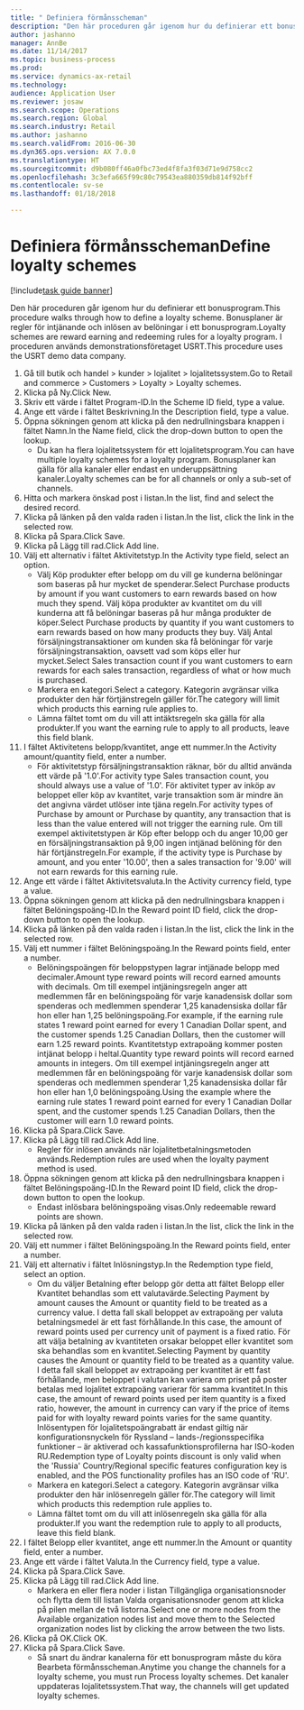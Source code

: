 ```yaml
--- 
title: " Definiera förmånsscheman"
description: "Den här proceduren går igenom hur du definierar ett bonusprogram."
author: jashanno
manager: AnnBe
ms.date: 11/14/2017
ms.topic: business-process
ms.prod: 
ms.service: dynamics-ax-retail
ms.technology: 
audience: Application User
ms.reviewer: josaw
ms.search.scope: Operations
ms.search.region: Global
ms.search.industry: Retail
ms.author: jashanno
ms.search.validFrom: 2016-06-30
ms.dyn365.ops.version: AX 7.0.0
ms.translationtype: HT
ms.sourcegitcommit: d9b080ff46a0fbc73ed4f8fa3f03d71e9d758cc2
ms.openlocfilehash: 3c3efa665f99c80c79543ea880359db814f92bff
ms.contentlocale: sv-se
ms.lasthandoff: 01/18/2018

---
```


# <a name="define-loyalty-schemes"></a><span data-ttu-id="146db-103"> Definiera förmånsscheman</span><span class="sxs-lookup"><span data-stu-id="146db-103">Define loyalty schemes</span></span>

[!include[task guide banner](../includes/task-guide-banner.md)]

<span data-ttu-id="146db-104">Den här proceduren går igenom hur du definierar ett bonusprogram.</span><span class="sxs-lookup"><span data-stu-id="146db-104">This procedure walks through how to define a loyalty scheme.</span></span> <span data-ttu-id="146db-105">Bonusplaner är regler för intjänande och inlösen av belöningar i ett bonusprogram.</span><span class="sxs-lookup"><span data-stu-id="146db-105">Loyalty schemes are reward earning and redeeming rules for a loyalty program.</span></span> <span data-ttu-id="146db-106">I proceduren används demonstrationsföretaget USRT.</span><span class="sxs-lookup"><span data-stu-id="146db-106">This procedure uses the USRT demo data company.</span></span>

1. <span data-ttu-id="146db-107">Gå till butik och handel > kunder > lojalitet > lojalitetssystem.</span><span class="sxs-lookup"><span data-stu-id="146db-107">Go to Retail and commerce > Customers > Loyalty > Loyalty schemes.</span></span>
2. <span data-ttu-id="146db-108">Klicka på Ny.</span><span class="sxs-lookup"><span data-stu-id="146db-108">Click New.</span></span>
3. <span data-ttu-id="146db-109">Skriv ett värde i fältet Program-ID.</span><span class="sxs-lookup"><span data-stu-id="146db-109">In the Scheme ID field, type a value.</span></span>
4. <span data-ttu-id="146db-110">Ange ett värde i fältet Beskrivning.</span><span class="sxs-lookup"><span data-stu-id="146db-110">In the Description field, type a value.</span></span>
5. <span data-ttu-id="146db-111">Öppna sökningen genom att klicka på den nedrullningsbara knappen i fältet Namn.</span><span class="sxs-lookup"><span data-stu-id="146db-111">In the Name field, click the drop-down button to open the lookup.</span></span>
    * <span data-ttu-id="146db-112">Du kan ha flera lojalitetssystem för ett lojalitetsprogram.</span><span class="sxs-lookup"><span data-stu-id="146db-112">You can have multiple loyalty schemes for a loyalty program.</span></span> <span data-ttu-id="146db-113">Bonusplaner kan gälla för alla kanaler eller endast en underuppsättning kanaler.</span><span class="sxs-lookup"><span data-stu-id="146db-113">Loyalty schemes can be for all channels or only a sub-set of channels.</span></span>  
6. <span data-ttu-id="146db-114">Hitta och markera önskad post i listan.</span><span class="sxs-lookup"><span data-stu-id="146db-114">In the list, find and select the desired record.</span></span>
7. <span data-ttu-id="146db-115">Klicka på länken på den valda raden i listan.</span><span class="sxs-lookup"><span data-stu-id="146db-115">In the list, click the link in the selected row.</span></span>
8. <span data-ttu-id="146db-116">Klicka på Spara.</span><span class="sxs-lookup"><span data-stu-id="146db-116">Click Save.</span></span>
9. <span data-ttu-id="146db-117">Klicka på Lägg till rad.</span><span class="sxs-lookup"><span data-stu-id="146db-117">Click Add line.</span></span>
10. <span data-ttu-id="146db-118">Välj ett alternativ i fältet Aktivitetstyp.</span><span class="sxs-lookup"><span data-stu-id="146db-118">In the Activity type field, select an option.</span></span>
    * <span data-ttu-id="146db-119">Välj Köp produkter efter belopp om du vill ge kunderna belöningar som baseras på hur mycket de spenderar.</span><span class="sxs-lookup"><span data-stu-id="146db-119">Select Purchase products by amount if you want customers to earn rewards based on how much they spend.</span></span> <span data-ttu-id="146db-120">Välj köpa produkter av kvantitet om du vill kunderna att få belöningar baseras på hur många produkter de köper.</span><span class="sxs-lookup"><span data-stu-id="146db-120">Select Purchase products by quantity if you want customers to earn rewards based on how many products they buy.</span></span>  <span data-ttu-id="146db-121">Välj Antal försäljningstransaktioner om kunden ska få belöningar för varje försäljningstransaktion, oavsett vad som köps eller hur mycket.</span><span class="sxs-lookup"><span data-stu-id="146db-121">Select Sales transaction count if you want customers to earn rewards for each sales transaction, regardless of what or how much is purchased.</span></span>  
    * <span data-ttu-id="146db-122">Markera en kategori.</span><span class="sxs-lookup"><span data-stu-id="146db-122">Select a category.</span></span> <span data-ttu-id="146db-123">Kategorin avgränsar vilka produkter den här förtjänstregeln gäller för.</span><span class="sxs-lookup"><span data-stu-id="146db-123">The category will limit which products this earning rule applies to.</span></span>  
    * <span data-ttu-id="146db-124">Lämna fältet tomt om du vill att intäktsregeln ska gälla för alla produkter.</span><span class="sxs-lookup"><span data-stu-id="146db-124">If you want the earning rule to apply to all products, leave this field blank.</span></span>  
11. <span data-ttu-id="146db-125">I fältet Aktivitetens belopp/kvantitet, ange ett nummer.</span><span class="sxs-lookup"><span data-stu-id="146db-125">In the Activity amount/quantity field, enter a number.</span></span>
    *  <span data-ttu-id="146db-126">För aktivitetstyp försäljningstransaktion räknar, bör du alltid använda ett värde på '1.0'.</span><span class="sxs-lookup"><span data-stu-id="146db-126">For activity type Sales transaction count, you should always use a value of '1.0'.</span></span> <span data-ttu-id="146db-127">För aktivitet typer av inköp av beloppet eller köp av kvantitet, varje transaktion som är mindre än det angivna värdet utlöser inte tjäna regeln.</span><span class="sxs-lookup"><span data-stu-id="146db-127">For activity types of Purchase by amount or Purchase by quantity, any transaction that is less than the value entered will not trigger the earning rule.</span></span> <span data-ttu-id="146db-128">Om till exempel aktivitetstypen är Köp efter belopp och du anger 10,00 ger en försäljningstransaktion på 9,00 ingen intjänad belöning för den här förtjänstregeln.</span><span class="sxs-lookup"><span data-stu-id="146db-128">For example, if the activity type is Purchase by amount, and you enter '10.00', then a sales transaction for '9.00' will not earn rewards for this earning rule.</span></span>  
12. <span data-ttu-id="146db-129">Ange ett värde i fältet Aktivitetsvaluta.</span><span class="sxs-lookup"><span data-stu-id="146db-129">In the Activity currency field, type a value.</span></span>
13. <span data-ttu-id="146db-130">Öppna sökningen genom att klicka på den nedrullningsbara knappen i fältet Belöningspoäng-ID.</span><span class="sxs-lookup"><span data-stu-id="146db-130">In the Reward point ID field, click the drop-down button to open the lookup.</span></span>
14. <span data-ttu-id="146db-131">Klicka på länken på den valda raden i listan.</span><span class="sxs-lookup"><span data-stu-id="146db-131">In the list, click the link in the selected row.</span></span>
15. <span data-ttu-id="146db-132">Välj ett nummer i fältet Belöningspoäng.</span><span class="sxs-lookup"><span data-stu-id="146db-132">In the Reward points field, enter a number.</span></span>
    * <span data-ttu-id="146db-133">Belöningspoängen för beloppstypen lagrar intjänade belopp med decimaler.</span><span class="sxs-lookup"><span data-stu-id="146db-133">Amount type reward points will record earned amounts with decimals.</span></span> <span data-ttu-id="146db-134">Om till exempel intjäningsregeln anger att medlemmen får en belöningspoäng för varje kanadensisk dollar som spenderas och medlemmen spenderar 1,25 kanadensiska dollar får hon eller han 1,25 belöningspoäng.</span><span class="sxs-lookup"><span data-stu-id="146db-134">For example, if the earning rule states 1 reward point earned for every 1 Canadian Dollar spent, and the customer spends 1.25 Canadian Dollars, then the customer will earn 1.25 reward points.</span></span> <span data-ttu-id="146db-135">Kvantitetstyp extrapoäng kommer posten intjänat belopp i heltal.</span><span class="sxs-lookup"><span data-stu-id="146db-135">Quantity type reward points will record earned amounts in integers.</span></span> <span data-ttu-id="146db-136">Om till exempel intjäningsregeln anger att medlemmen får en belöningspoäng för varje kanadensisk dollar som spenderas och medlemmen spenderar 1,25 kanadensiska dollar får hon eller han 1,0 belöningspoäng.</span><span class="sxs-lookup"><span data-stu-id="146db-136">Using the example where the earning rule states 1 reward point earned for every 1 Canadian Dollar spent, and the customer spends 1.25 Canadian Dollars, then the customer will earn 1.0 reward points.</span></span>  
16. <span data-ttu-id="146db-137">Klicka på Spara.</span><span class="sxs-lookup"><span data-stu-id="146db-137">Click Save.</span></span>
17. <span data-ttu-id="146db-138">Klicka på Lägg till rad.</span><span class="sxs-lookup"><span data-stu-id="146db-138">Click Add line.</span></span>
    * <span data-ttu-id="146db-139">Regler för inlösen används när lojalitetbetalningsmetoden används.</span><span class="sxs-lookup"><span data-stu-id="146db-139">Redemption rules are used when the loyalty payment method is used.</span></span>  
18. <span data-ttu-id="146db-140">Öppna sökningen genom att klicka på den nedrullningsbara knappen i fältet Belöningspoäng-ID.</span><span class="sxs-lookup"><span data-stu-id="146db-140">In the Reward point ID field, click the drop-down button to open the lookup.</span></span>
    * <span data-ttu-id="146db-141">Endast inlösbara belöningspoäng visas.</span><span class="sxs-lookup"><span data-stu-id="146db-141">Only redeemable reward points are shown.</span></span>  
19. <span data-ttu-id="146db-142">Klicka på länken på den valda raden i listan.</span><span class="sxs-lookup"><span data-stu-id="146db-142">In the list, click the link in the selected row.</span></span>
20. <span data-ttu-id="146db-143">Välj ett nummer i fältet Belöningspoäng.</span><span class="sxs-lookup"><span data-stu-id="146db-143">In the Reward points field, enter a number.</span></span>
21. <span data-ttu-id="146db-144">Välj ett alternativ i fältet Inlösningstyp.</span><span class="sxs-lookup"><span data-stu-id="146db-144">In the Redemption type field, select an option.</span></span>
    * <span data-ttu-id="146db-145">Om du väljer Betalning efter belopp gör detta att fältet Belopp eller Kvantitet behandlas som ett valutavärde.</span><span class="sxs-lookup"><span data-stu-id="146db-145">Selecting Payment by amount causes the Amount or quantity field to be treated as a currency value.</span></span> <span data-ttu-id="146db-146">I detta fall skall beloppet av extrapoäng per valuta betalningsmedel är ett fast förhållande.</span><span class="sxs-lookup"><span data-stu-id="146db-146">In this case, the amount of reward points used per currency unit of payment is a fixed ratio.</span></span> <span data-ttu-id="146db-147">För att välja betalning av kvantiteten orsakar beloppet eller kvantitet som ska behandlas som en kvantitet.</span><span class="sxs-lookup"><span data-stu-id="146db-147">Selecting Payment by quantity causes the Amount or quantity field to be treated as a quantity value.</span></span> <span data-ttu-id="146db-148">I detta fall skall beloppet av extrapoäng per kvantitet är ett fast förhållande, men beloppet i valutan kan variera om priset på poster betalas med lojalitet extrapoäng varierar för samma kvantitet.</span><span class="sxs-lookup"><span data-stu-id="146db-148">In this case, the amount of reward points used per item quantity is a fixed ratio, however, the amount in currency can vary if the price of items paid for with loyalty reward points varies for the same quantity.</span></span> <span data-ttu-id="146db-149">Inlösentypen för lojalitetspoängrabatt är endast giltig när konfigurationsnyckeln för Ryssland – lands-/regionsspecifika funktioner – är aktiverad och kassafunktionsprofilerna har ISO-koden RU.</span><span class="sxs-lookup"><span data-stu-id="146db-149">Redemption type of Loyalty points discount is only valid when the 'Russia' Country/Regional specific features configuration key is enabled, and the POS functionality profiles has an ISO code of 'RU'.</span></span>  
    * <span data-ttu-id="146db-150">Markera en kategori.</span><span class="sxs-lookup"><span data-stu-id="146db-150">Select a category.</span></span> <span data-ttu-id="146db-151">Kategorin avgränsar vilka produkter den här inlösenregeln gäller för.</span><span class="sxs-lookup"><span data-stu-id="146db-151">The category will limit which products this redemption rule applies to.</span></span>  
    * <span data-ttu-id="146db-152">Lämna fältet tomt om du vill att inlösenregeln ska gälla för alla produkter.</span><span class="sxs-lookup"><span data-stu-id="146db-152">If you want the redemption rule to apply to all products, leave this field blank.</span></span>  
22. <span data-ttu-id="146db-153">I fältet Belopp eller kvantitet, ange ett nummer.</span><span class="sxs-lookup"><span data-stu-id="146db-153">In the Amount or quantity field, enter a number.</span></span>
23. <span data-ttu-id="146db-154">Ange ett värde i fältet Valuta.</span><span class="sxs-lookup"><span data-stu-id="146db-154">In the Currency field, type a value.</span></span>
24. <span data-ttu-id="146db-155">Klicka på Spara.</span><span class="sxs-lookup"><span data-stu-id="146db-155">Click Save.</span></span>
25. <span data-ttu-id="146db-156">Klicka på Lägg till rad.</span><span class="sxs-lookup"><span data-stu-id="146db-156">Click Add line.</span></span>
    * <span data-ttu-id="146db-157">Markera en eller flera noder i listan Tillgängliga organisationsnoder och flytta dem till listan Valda organisationsnoder genom att klicka på pilen mellan de två listorna.</span><span class="sxs-lookup"><span data-stu-id="146db-157">Select one or more nodes from the Available organization nodes list and move them to the Selected organization nodes list by clicking the arrow between the two lists.</span></span>  
26. <span data-ttu-id="146db-158">Klicka på OK.</span><span class="sxs-lookup"><span data-stu-id="146db-158">Click OK.</span></span>
27. <span data-ttu-id="146db-159">Klicka på Spara.</span><span class="sxs-lookup"><span data-stu-id="146db-159">Click Save.</span></span>
    * <span data-ttu-id="146db-160">Så snart du ändrar kanalerna för ett bonusprogram måste du köra Bearbeta förmånsscheman.</span><span class="sxs-lookup"><span data-stu-id="146db-160">Anytime you change the channels for a loyalty scheme, you must run Process loyalty schemes.</span></span> <span data-ttu-id="146db-161">Det kanaler uppdateras lojalitetssystem.</span><span class="sxs-lookup"><span data-stu-id="146db-161">That way, the channels will get updated loyalty schemes.</span></span>  


